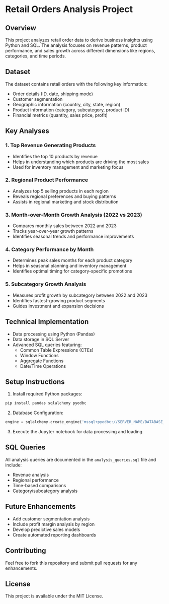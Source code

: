 # Retail Orders Analysis Project

## Overview
This project analyzes retail order data to derive business insights using Python and SQL. The analysis focuses on revenue patterns, product performance, and sales growth across different dimensions like regions, categories, and time periods.

## Dataset
The dataset contains retail orders with the following key information:
- Order details (ID, date, shipping mode)
- Customer segmentation
- Geographic information (country, city, state, region)
- Product information (category, subcategory, product ID)
- Financial metrics (quantity, sales price, profit)

## Key Analyses

### 1. Top Revenue Generating Products
- Identifies the top 10 products by revenue
- Helps in understanding which products are driving the most sales
- Used for inventory management and marketing focus

### 2. Regional Product Performance
- Analyzes top 5 selling products in each region
- Reveals regional preferences and buying patterns
- Assists in regional marketing and stock distribution

### 3. Month-over-Month Growth Analysis (2022 vs 2023)
- Compares monthly sales between 2022 and 2023
- Tracks year-over-year growth patterns
- Identifies seasonal trends and performance improvements

### 4. Category Performance by Month
- Determines peak sales months for each product category
- Helps in seasonal planning and inventory management
- Identifies optimal timing for category-specific promotions

### 5. Subcategory Growth Analysis
- Measures profit growth by subcategory between 2022 and 2023
- Identifies fastest-growing product segments
- Guides investment and expansion decisions

## Technical Implementation
- Data processing using Python (Pandas)
- Data storage in SQL Server
- Advanced SQL queries featuring:
  - Common Table Expressions (CTEs)
  - Window Functions
  - Aggregate Functions
  - Date/Time Operations

## Setup Instructions
1. Install required Python packages:
```bash
pip install pandas sqlalchemy pyodbc
```

2. Database Configuration:
```python
engine = sqlalchemy.create_engine('mssql+pyodbc://SERVER_NAME/DATABASE_NAME?driver=ODBC+Driver+17+for+SQL+Server')
```

3. Execute the Jupyter notebook for data processing and loading

## SQL Queries
All analysis queries are documented in the `analysis_queries.sql` file and include:
- Revenue analysis
- Regional performance
- Time-based comparisons
- Category/subcategory analysis

## Future Enhancements
- Add customer segmentation analysis
- Include profit margin analysis by region
- Develop predictive sales models
- Create automated reporting dashboards

## Contributing
Feel free to fork this repository and submit pull requests for any enhancements.

## License
This project is available under the MIT License.
